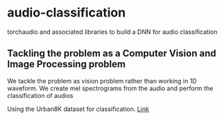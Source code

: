 # audio-classification
torchaudio and associated libraries to build a DNN for audio classification

## Tackling the problem as a Computer Vision and Image Processing problem

We tackle the problem as vision problem rather than working in 1D waveform. We create mel spectrograms from the audio and perform the classification of audios

Using the Urban8K dataset for classification. 
[Link](https://urbansounddataset.weebly.com/urbansound8k.html) 


